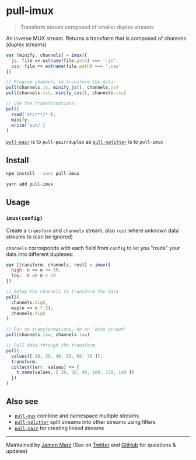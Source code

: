 
# pull-imux

> Transform stream composed of smaller duplex streams

An inverse MUX stream.  Returns a transform that is composed of channels (duplex streams)

```js
var [minify, channels] = imux({
  js: file => extname(file.path) === '.js',
  css: file => extname(file.path) === '.css'
})

// Program channels to transform the data:
pull(channels.js, minify_js(), channels.js)
pull(channels.css, minify_css(), channels.css)

// Use the transformations:
pull(
  read('src/**/*'),
  minify,
  write('out/')
)
```

[`pull-pair`] is to `pull-pair/duplex` as [`pull-splitter`] is to `pull-imux`

## Install

```sh
npm install --save pull-imux
```

```sh
yarn add pull-imux
```

## Usage

### `imux(config)`

Create a `transform` and `channels` stream, also `rest` where unknown data streams to (can be ignored)

`channels` corrosponds with each field from `config` to let you "route" your data into different duplexes:

```js
var [transform, channels, rest] = imux({
  high: n => n >= 50,
  low:  n => n < 50
})

// Setup the channels to transform the data
pull(
  channels.high,
  map(n => n * 2),
  channels.high
)

// For no transformations, do an "echo stream"
pull(channels.low, channels.low)

// Pull data through the transform
pull(
  values([ 20, 30, 40, 50, 60, 70 ]),
  transform,
  collect((err, values) => {
    t.same(values, [ 20, 30, 40, 100, 120, 140 ])
  })
)
```

## Also see

 - [`pull-mux`] combine and namespace multiple streams
 - [`pull-splitter`] split streams into other streams using filters
 - [`pull-pair`] for creating linked streams

---

Maintained by [Jamen Marz](https://git.io/jamen) (See on [Twitter](https://twitter.com/jamenmarz) and [GitHub](https://github.com/jamen) for questions & updates)

["inverse multiplexer" or "IMUX"]: https://en.wikipedia.org/wiki/Inverse_multiplexer
[`pull-stream`]: https://github.com/pull-stream/pull-stream
[`pull-pair`]: https://github.com/pull-stream/pull-pair
[`pull-splitter`]: https://github.com/jamen/pull-splitter
[`pull-mux`]: https://github.com/nichoth/pull-mux

